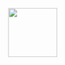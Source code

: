 <img src=https://user-images.githubusercontent.com/74038190/212281780-0afd9616-8310-46e9-a898-c4f5269f1387.gif width=100>
<br><br>
